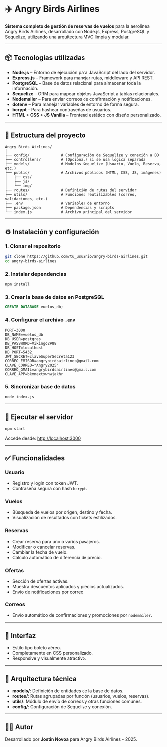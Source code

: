 # ✈️ Angry Birds Airlines

**Sistema completo de gestión de reservas de vuelos** para la aerolínea Angry Birds Airlines, desarrollado con Node.js, Express, PostgreSQL y Sequelize, utilizando una arquitectura MVC limpia y modular.

---

## 📦 Tecnologías utilizadas

- **Node.js** – Entorno de ejecución para JavaScript del lado del servidor.
- **Express.js** – Framework para manejar rutas, middleware y API REST.
- **PostgreSQL** – Base de datos relacional para almacenar toda la información.
- **Sequelize** – ORM para mapear objetos JavaScript a tablas relacionales.
- **Nodemailer** – Para enviar correos de confirmación y notificaciones.
- **dotenv** – Para manejar variables de entorno de forma segura.
- **bcrypt** – Para hashear contraseñas de usuarios.
- **HTML + CSS + JS Vanilla** – Frontend estático con diseño personalizado.

---

## 📁 Estructura del proyecto

```
Angry Birds Airlines/
│
├── config/              # Configuración de Sequelize y conexión a BD
├── controllers/         # (Opcional) si se usa lógica separada
├── models/              # Modelos Sequelize (Usuario, Vuelo, Reserva, etc.)
├── public/              # Archivos públicos (HTML, CSS, JS, imágenes)
│   ├── css/
│   ├── js/
│   └── img/
├── routes/              # Definición de rutas del servidor
├── utils/               # Funciones reutilizables (correo, validaciones, etc.)
├── .env                 # Variables de entorno
├── package.json         # Dependencias y scripts
└── index.js             # Archivo principal del servidor
```

---

## ⚙️ Instalación y configuración

### 1. Clonar el repositorio

```bash
git clone https://github.com/tu_usuario/angry-birds-airlines.git
cd angry-birds-airlines
```

### 2. Instalar dependencias

```bash
npm install
```

### 3. Crear la base de datos en PostgreSQL

```sql
CREATE DATABASE vuelos_db;
```

### 4. Configurar el archivo `.env`

```env
PORT=3000
DB_NAME=vuelos_db
DB_USER=postgres
DB_PASSWORD=Vikingo2#88
DB_HOST=localhost
DB_PORT=5432
JWT_SECRET=claveSuperSecreta123
CORREO_EMISOR=angrybirdsairlines@gmail.com
CLAVE_CORREO="Angry2025"
CORREO_GMAIL=angrybirdsairlines@gmail.com
CLAVE_APP=bkmnextxwhwjakhr
```

### 5. Sincronizar base de datos

```bash
node index.js
```

---

## 🚀 Ejecutar el servidor

```bash
npm start
```

Accede desde: [http://localhost:3000](http://localhost:3000)

---

## ✅ Funcionalidades

### Usuario
- Registro y login con token JWT.
- Contraseña segura con hash `bcrypt`.

### Vuelos
- Búsqueda de vuelos por origen, destino y fecha.
- Visualización de resultados con tickets estilizados.

### Reservas
- Crear reserva para uno o varios pasajeros.
- Modificar o cancelar reservas.
- Cambiar la fecha de vuelo.
- Cálculo automático de diferencia de precio.

### Ofertas
- Sección de ofertas activas.
- Muestra descuentos aplicados y precios actualizados.
- Envío de notificaciones por correo.

### Correos
- Envío automático de confirmaciones y promociones por `nodemailer`.

---

## 🎨 Interfaz

- Estilo tipo boleto aéreo.
- Completamente en CSS personalizado.
- Responsive y visualmente atractivo.

---

## 🧠 Arquitectura técnica

- **models/**: Definición de entidades de la base de datos.
- **routes/**: Rutas agrupadas por función (usuarios, vuelos, reservas).
- **utils/**: Módulo de envío de correos y otras funciones comunes.
- **config/**: Configuración de Sequelize y conexión.

---

## 👨‍💻 Autor

Desarrollado por **Jostin Novoa** para Angry Birds Airlines - 2025.